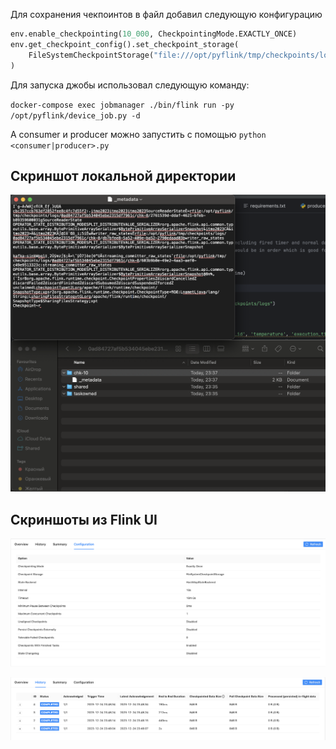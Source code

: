 Для сохранения чекпоинтов в файл добавил следующую конфигурацию

```python
env.enable_checkpointing(10_000, CheckpointingMode.EXACTLY_ONCE)
env.get_checkpoint_config().set_checkpoint_storage(
    FileSystemCheckpointStorage("file:///opt/pyflink/tmp/checkpoints/logs")
)
```

Для запуска джобы использовал следующую команду:

`docker-compose exec jobmanager ./bin/flink run -py /opt/pyflink/device_job.py -d`

А consumer и producer можно запустить с помощью `python <consumer|producer>.py`

## Скриншот локальной директории
![](screenshot_local_dir.png)

## Скриншоты из Flink UI
![](screenshot_flink_1.png)

![](screenshot_flink_2.png)